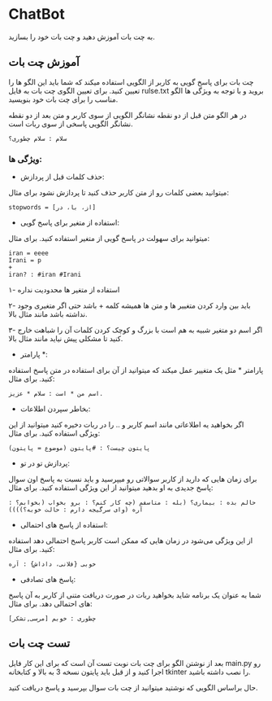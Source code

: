 # ChatBot
به چت بات آموزش دهید و چت بات خود را بسازید.

## آموزش چت بات
چت بات برای پاسخ گویی به کاربر از الگویی استفاده میکند که شما باید این الگو ها را تعیین کنید. برای تعیین الگوی چت بات به فایل rulse.txt بروید و با توجه به ویژگی ها الگو مناسب را برای چت بات خود بنویسید.

در هر الگو متن قبل از دو نقطه نشانگر الگویی از سوی کاربر و متن بعد از دو نقطه نشانگر الگویی پاسخی از سوی ربات است.
```
سلام : سلام چطوری؟
```
### ویژگی ها:

- حذف کلمات قبل از پردازش:

میتوانید بعضی کلمات رو از متن کاربر حذف کنید تا پردازش نشود برای مثال:
```
stopwords = [از، با، در]
```
- استفاده از متغیر برای پاسخ گویی:

میتوانید برای سهولت در پاسخ گویی از متغیر استفاده کنید. برای مثال:
```
iran = eeee 
Irani = p
+ 
iran? : #iran #Irani
```

۱- استفاده از متغیر ها محدودیت نداره

۲- باید بین وارد کردن متغییر ها و متن ها همیشه کلمه + باشد حتی اگر متغیری وجود نداشته باشد مانند مثال بالا.

۳- اگر اسم دو متغیر شبیه به هم است با بزرگ و کوچک کردن کلمات آن را شباهت خارج کنید تا مشکلی پیش نیاید مانند مثال بالا.

- پارامتر *:

پارامتر * مثل یک متغییر عمل میکند که میتوانید از آن برای استفاده در متن پاسخ استفاده کنید. برای مثال:
```
اسم من * است : سلام * عزیز.
```
- بخاطر سپردن اطلاعات:

اگر بخواهید یه اطلاعاتی مانند اسم کاربر و .. را در ربات دخیره کنید میتوانید از این ویژگی استفاده کنید. برای مثال:
```
پایتون چیست؟ : #پایتون (موضوع = پایتون)
```
- پردازش تو در تو:

برای زمان هایی که دارید از کاربر سوالاتی رو میپرسید و باید نسبت به پاسخ اون سوال پاسخ جدیدی به او بدهید میتوانید از این ویژگی استفاده کنید. برای مثال: 
```
حالم بده : بیماری؟ (بله : متاسفم (چه کار کنم؟ : برو بخواب (بخوابم؟ : آره (وای سرگیجه دارم : حالت خوبه؟))))
```

- استفاده از پاسخ های احتمالی:

از این ویژگی می‌شود در زمان هایی که ممکن است کاربر پاسخ احتمالی دهد استفاده کنید. برای مثال:
```
خوبی {فلانی، داداش} : آره
```
- پاسخ های تصادفی:

شما به عنوان یک برنامه شاید بخواهید ربات در صورت دریافت متنی از کاربر به آن پاسخ های احتمالی دهد. برای مثال:
```
چطوری : خوبم [مرسی,تشکر]
```

## تست چت بات

بعد از نوشتن الگو برای چت بات نوبت تست آن است که برای این کار فایل main.py رو اجرا کنید و از قبل باید پایتون نسخه 3 به بالا و کتابخانه tkinter را نصب داشته باشید.

حال براساس الگویی که نوشتید میتوانید از چت بات سوال بپرسید و پاسخ دریافت کنید.
